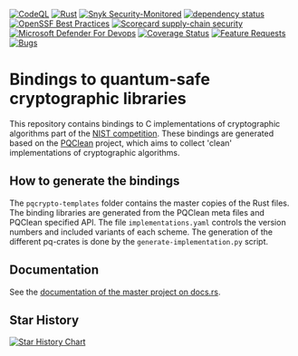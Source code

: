 [![CodeQL](https://github.com/butlergroup/pqcrypto/actions/workflows/github-code-scanning/codeql/badge.svg)](https://github.com/butlergroup/pqcrypto/actions/workflows/github-code-scanning/codeql)
[![Rust](https://github.com/butlergroup/pqcrypto/actions/workflows/ci.yml/badge.svg)](https://github.com/butlergroup/pqcrypto/actions/workflows/ci.yml)
[![Snyk Security-Monitored](https://img.shields.io/badge/Snyk%20Security-Monitored-purple)](https://app.snyk.io/share/784f6fef-6aaf-47ed-81ba-99e05b854665)
[![dependency status](https://deps.rs/repo/github/rustpq/pqcrypto/status.svg)](https://deps.rs/repo/github/rustpq/pqcrypto)
[![OpenSSF Best Practices](https://www.bestpractices.dev/projects/11339/badge)](https://www.bestpractices.dev/projects/11339)
[![Scorecard supply-chain security](https://github.com/butlergroup/pqcrypto/actions/workflows/scorecard.yml/badge.svg)](https://github.com/butlergroup/pqcrypto/actions/workflows/scorecard.yml)
[![Microsoft Defender For Devops](https://github.com/butlergroup/pqcrypto/actions/workflows/defender-for-devops.yml/badge.svg)](https://github.com/butlergroup/pqcrypto/actions/workflows/defender-for-devops.yml)
[![Coverage Status](https://coveralls.io/repos/github/butlergroup/pqcrypto/badge.svg?branch=main)](https://coveralls.io/github/butlergroup/pqcrypto?branch=main)
[![Feature Requests](https://img.shields.io/github/issues/butlergroup/pqcrypto/feature-request.svg)](https://github.com/butlergroup/pqcrypto/issues?q=is%3Aopen+is%3Aissue+label%3Aenhancement)
[![Bugs](https://img.shields.io/github/issues/butlergroup/pqcrypto/bug.svg)](https://github.com/butlergroup/pqcrypto/issues?utf8=✓&q=is%3Aissue+is%3Aopen+label%3Abug)

# Bindings to quantum-safe cryptographic libraries

This repository contains bindings to C implementations of cryptographic algorithms part of the [NIST competition][nist].
These bindings are generated based on the [PQClean][pqclean] project, which aims to collect 'clean' implementations of cryptographic algorithms.

## How to generate the bindings

The `pqcrypto-templates` folder contains the master copies of the Rust files.
The binding libraries are generated from the PQClean meta files and PQClean specified API.
The file `implementations.yaml` controls the version numbers and included variants of each scheme.
The generation of the different pq-crates is done by the `generate-implementation.py` script.

## Documentation

See the [documentation of the master project on docs.rs][docsrs].

[nist]: https://nist.gov/pqcrypto
[pqclean]: https://github.com/pqclean/pqclean/
[docsrs]: https://docs.rs/pqcrypto/

## Star History

[![Star History Chart](https://api.star-history.com/svg?repos=butlergroup/pqcrypto&type=Date)](https://www.star-history.com/#butlergroup/pqcrypto&Date)
